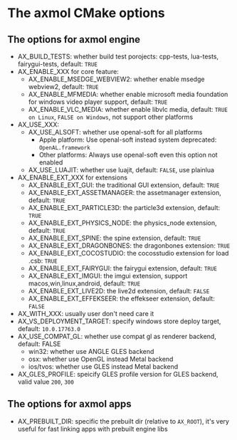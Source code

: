 # The axmol CMake options

## The options for axmol engine
- AX_BUILD_TESTS: whether build test porojects: cpp-tests, lua-tests, fairygui-tests, default: `TRUE`
- AX_ENABLE_XXX for core feature: 
  - AX_ENABLE_MSEDGE_WEBVIEW2: whether enable msedge webview2, default: `TRUE`
  - AX_ENABLE_MFMEDIA: whether enable microsoft media foundation for windows video player support, default: `TRUE`
  - AX_ENABLE_VLC_MEDIA: whether enable libvlc media, default: `TRUE on Linux`, `FALSE on Windows`, not support other platforms
- AX_USE_XXX:
  - AX_USE_ALSOFT: whether use openal-soft for all platforms
    - Apple platform: Use openal-soft instead system deprecated: `OpenAL.framework`
    - Other platforms: Always use openal-soft even this option not enabled
  - AX_USE_LUAJIT: whether use luajit, default: `FALSE`, use plainlua
- AX_ENABLE_EXT_XXX for extensions
  - AX_ENABLE_EXT_GUI: the traditional GUI extension, default: `TRUE`
  - AX_ENABLE_EXT_ASSETMANAGER: the assetmanager extension, default: `TRUE`
  - AX_ENABLE_EXT_PARTICLE3D: the particle3d extension, default: `TRUE`
  - AX_ENABLE_EXT_PHYSICS_NODE: the physics_node extension, default: `TRUE`
  - AX_ENABLE_EXT_SPINE: the spine extension, default: `TRUE`
  - AX_ENABLE_EXT_DRAGONBONES: the dragonbones extension: `TRUE`
  - AX_ENABLE_EXT_COCOSTUDIO: the cocosstudio extension for load .csb: `TRUE`
  - AX_ENABLE_EXT_FAIRYGUI: the fairygui extension, default: `TRUE`
  - AX_ENABLE_EXT_IMGUI: the imgui extension, support macos,win,linux,android, default: `TRUE` 
  - AX_ENABLE_EXT_LIVE2D: the live2d extension, default: `FALSE` 
  - AX_ENABLE_EXT_EFFEKSEER: the effekseer extension, default: `FALSE` 
- AX_WITH_XXX: usually user don't need care it
- AX_VS_DEPLOYMENT_TARGET: specify windows store deploy target, default: `10.0.17763.0`
- AX_USE_COMPAT_GL: whether use compat gl as renderer backend, default: FALSE
  - win32: whether use ANGLE GLES backend
  - osx: whether use OpenGL instead Metal backend
  - ios/tvos: whether use GLES instead Metal backend
- AX_GLES_PROFILE: speicify GLES profile version for GLES backend, valid value `200`, `300`

## The options for axmol apps

- AX_PREBUILT_DIR: specific the prebuilt dir (relative to `AX_ROOT`), it's very useful for fast linking apps with prebuilt engine libs
